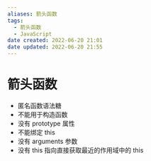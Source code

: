 ```yaml
---
aliases: 箭头函数
tags:
  - 箭头函数
  - JavaScript
date created: 2022-06-20 21:01
date updated: 2022-06-20 21:55
---
```


# 箭头函数

- 匿名函数语法糖
- 不能用于构造函数
- 没有 prototype 属性
- 不能绑定 this
- 没有 arguments 参数
- 没有 this 指向直接获取最近的作用域中的 this
